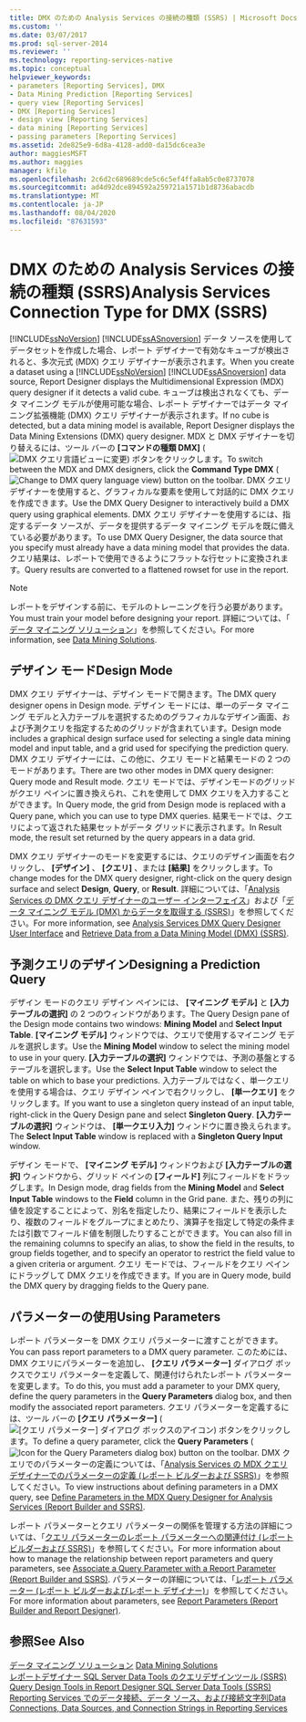```yaml
---
title: DMX のための Analysis Services の接続の種類 (SSRS) | Microsoft Docs
ms.custom: ''
ms.date: 03/07/2017
ms.prod: sql-server-2014
ms.reviewer: ''
ms.technology: reporting-services-native
ms.topic: conceptual
helpviewer_keywords:
- parameters [Reporting Services], DMX
- Data Mining Prediction [Reporting Services]
- query view [Reporting Services]
- DMX [Reporting Services]
- design view [Reporting Services]
- data mining [Reporting Services]
- passing parameters [Reporting Services]
ms.assetid: 2de825e9-6d8a-4128-add0-da15dc6cea3e
author: maggiesMSFT
ms.author: maggies
manager: kfile
ms.openlocfilehash: 2c6d2c689689cde5c6c5ef4ffa8ab5c0e8737078
ms.sourcegitcommit: ad4d92dce894592a259721a1571b1d8736abacdb
ms.translationtype: MT
ms.contentlocale: ja-JP
ms.lasthandoff: 08/04/2020
ms.locfileid: "87631593"
---
```

# <a name="analysis-services-connection-type-for-dmx-ssrs"></a><span data-ttu-id="2beaf-102">DMX のための Analysis Services の接続の種類 (SSRS)</span><span class="sxs-lookup"><span data-stu-id="2beaf-102">Analysis Services Connection Type for DMX (SSRS)</span></span>
  <span data-ttu-id="2beaf-103">[!INCLUDE[ssNoVersion](../../includes/ssnoversion-md.md)] [!INCLUDE[ssASnoversion](../../includes/ssasnoversion-md.md)] データ ソースを使用してデータセットを作成した場合、レポート デザイナーで有効なキューブが検出されると、多次元式 (MDX) クエリ デザイナーが表示されます。</span><span class="sxs-lookup"><span data-stu-id="2beaf-103">When you create a dataset using a [!INCLUDE[ssNoVersion](../../includes/ssnoversion-md.md)] [!INCLUDE[ssASnoversion](../../includes/ssasnoversion-md.md)] data source, Report Designer displays the Multidimensional Expression (MDX) query designer if it detects a valid cube.</span></span> <span data-ttu-id="2beaf-104">キューブは検出されなくても、データ マイニング モデルが使用可能な場合、レポート デザイナーではデータ マイニング拡張機能 (DMX) クエリ デザイナーが表示されます。</span><span class="sxs-lookup"><span data-stu-id="2beaf-104">If no cube is detected, but a data mining model is available, Report Designer displays the Data Mining Extensions (DMX) query designer.</span></span> <span data-ttu-id="2beaf-105">MDX と DMX デザイナーを切り替えるには、ツール バーの **[コマンドの種類 DMX]** (![DMX クエリ言語ビューに変更](../media/rsqdicon-commandtypedmx.gif "DMX クエリ言語ビューへの変更")) ボタンをクリックします。</span><span class="sxs-lookup"><span data-stu-id="2beaf-105">To switch between the MDX and DMX designers, click the **Command Type DMX** (![Change to DMX query language view](../media/rsqdicon-commandtypedmx.gif "Change to DMX query language view")) button on the toolbar.</span></span> <span data-ttu-id="2beaf-106">DMX クエリ デザイナーを使用すると、グラフィカルな要素を使用して対話的に DMX クエリを作成できます。</span><span class="sxs-lookup"><span data-stu-id="2beaf-106">Use the DMX Query Designer to interactively build a DMX query using graphical elements.</span></span> <span data-ttu-id="2beaf-107">DMX クエリ デザイナーを使用するには、指定するデータ ソースが、データを提供するデータ マイニング モデルを既に備えている必要があります。</span><span class="sxs-lookup"><span data-stu-id="2beaf-107">To use DMX Query Designer, the data source that you specify must already have a data mining model that provides the data.</span></span> <span data-ttu-id="2beaf-108">クエリ結果は、レポートで使用できるようにフラットな行セットに変換されます。</span><span class="sxs-lookup"><span data-stu-id="2beaf-108">Query results are converted to a flattened rowset for use in the report.</span></span>  
  
> [!NOTE]  
>  <span data-ttu-id="2beaf-109">レポートをデザインする前に、モデルのトレーニングを行う必要があります。</span><span class="sxs-lookup"><span data-stu-id="2beaf-109">You must train your model before designing your report.</span></span> <span data-ttu-id="2beaf-110">詳細については、「 [データ マイニング ソリューション](https://docs.microsoft.com/analysis-services/data-mining/data-mining-solutions)」を参照してください。</span><span class="sxs-lookup"><span data-stu-id="2beaf-110">For more information, see [Data Mining Solutions](https://docs.microsoft.com/analysis-services/data-mining/data-mining-solutions).</span></span>  
  
## <a name="design-mode"></a><span data-ttu-id="2beaf-111">デザイン モード</span><span class="sxs-lookup"><span data-stu-id="2beaf-111">Design Mode</span></span>  
 <span data-ttu-id="2beaf-112">DMX クエリ デザイナーは、デザイン モードで開きます。</span><span class="sxs-lookup"><span data-stu-id="2beaf-112">The DMX query designer opens in Design mode.</span></span> <span data-ttu-id="2beaf-113">デザイン モードには、単一のデータ マイニング モデルと入力テーブルを選択するためのグラフィカルなデザイン画面、および予測クエリを指定するためのグリッドが含まれています。</span><span class="sxs-lookup"><span data-stu-id="2beaf-113">Design mode includes a graphical design surface used for selecting a single data mining model and input table, and a grid used for specifying the prediction query.</span></span> <span data-ttu-id="2beaf-114">DMX クエリ デザイナーには、この他に、クエリ モードと結果モードの 2 つのモードがあります。</span><span class="sxs-lookup"><span data-stu-id="2beaf-114">There are two other modes in DMX query designer: Query mode and Result mode.</span></span> <span data-ttu-id="2beaf-115">クエリ モードでは、デザインモードのグリッドがクエリ ペインに置き換えられ、これを使用して DMX クエリを入力することができます。</span><span class="sxs-lookup"><span data-stu-id="2beaf-115">In Query mode, the grid from Design mode is replaced with a Query pane, which you can use to type DMX queries.</span></span> <span data-ttu-id="2beaf-116">結果モードでは、クエリによって返された結果セットがデータ グリッドに表示されます。</span><span class="sxs-lookup"><span data-stu-id="2beaf-116">In Result mode, the result set returned by the query appears in a data grid.</span></span>  
  
 <span data-ttu-id="2beaf-117">DMX クエリ デザイナーのモードを変更するには、クエリのデザイン画面を右クリックし、 **[デザイン]** 、 **[クエリ]** 、または **[結果]** をクリックします。</span><span class="sxs-lookup"><span data-stu-id="2beaf-117">To change modes for the DMX query designer, right-click on the query design surface and select **Design**, **Query**, or **Result**.</span></span> <span data-ttu-id="2beaf-118">詳細については、「[Analysis Services の DMX クエリ デザイナーのユーザー インターフェイス](analysis-services-dmx-query-designer-user-interface.md)」および「[データ マイニング モデル (DMX) からデータを取得する (SSRS)](retrieve-data-from-a-data-mining-model-dmx-ssrs.md)」を参照してください。</span><span class="sxs-lookup"><span data-stu-id="2beaf-118">For more information, see [Analysis Services DMX Query Designer User Interface](analysis-services-dmx-query-designer-user-interface.md) and [Retrieve Data from a Data Mining Model &#40;DMX&#41; &#40;SSRS&#41;](retrieve-data-from-a-data-mining-model-dmx-ssrs.md).</span></span>  
  
## <a name="designing-a-prediction-query"></a><span data-ttu-id="2beaf-119">予測クエリのデザイン</span><span class="sxs-lookup"><span data-stu-id="2beaf-119">Designing a Prediction Query</span></span>  
 <span data-ttu-id="2beaf-120">デザイン モードのクエリ デザイン ペインには、 **[マイニング モデル]** と **[入力テーブルの選択]** の 2 つのウィンドウがあります。</span><span class="sxs-lookup"><span data-stu-id="2beaf-120">The Query Design pane of the Design mode contains two windows: **Mining Model** and **Select Input Table**.</span></span> <span data-ttu-id="2beaf-121">**[マイニング モデル]** ウィンドウでは、クエリで使用するマイニング モデルを選択します。</span><span class="sxs-lookup"><span data-stu-id="2beaf-121">Use the **Mining Model** window to select the mining model to use in your query.</span></span> <span data-ttu-id="2beaf-122">**[入力テーブルの選択]** ウィンドウでは、予測の基盤とするテーブルを選択します。</span><span class="sxs-lookup"><span data-stu-id="2beaf-122">Use the **Select Input Table** window to select the table on which to base your predictions.</span></span> <span data-ttu-id="2beaf-123">入力テーブルではなく、単一クエリを使用する場合は、クエリ デザイン ペインで右クリックし、 **[単一クエリ]** をクリックします。</span><span class="sxs-lookup"><span data-stu-id="2beaf-123">If you want to use a singleton query instead of an input table, right-click in the Query Design pane and select **Singleton Query**.</span></span> <span data-ttu-id="2beaf-124">**[入力テーブルの選択]** ウィンドウは、 **[単一クエリ入力]** ウィンドウに置き換えられます。</span><span class="sxs-lookup"><span data-stu-id="2beaf-124">The **Select Input Table** window is replaced with a **Singleton Query Input** window.</span></span>  
  
 <span data-ttu-id="2beaf-125">デザイン モードで、 **[マイニング モデル]** ウィンドウおよび **[入力テーブルの選択]** ウィンドウから、グリッド ペインの **[フィールド]** 列にフィールドをドラッグします。</span><span class="sxs-lookup"><span data-stu-id="2beaf-125">In Design mode, drag fields from the **Mining Model** and **Select Input Table** windows to the **Field** column in the Grid pane.</span></span> <span data-ttu-id="2beaf-126">また、残りの列に値を設定することによって、別名を指定したり、結果にフィールドを表示したり、複数のフィールドをグループにまとめたり、演算子を指定して特定の条件または引数でフィールド値を制限したりすることができます。</span><span class="sxs-lookup"><span data-stu-id="2beaf-126">You can also fill in the remaining columns to specify an alias, to show the field in the results, to group fields together, and to specify an operator to restrict the field value to a given criteria or argument.</span></span> <span data-ttu-id="2beaf-127">クエリ モードでは、フィールドをクエリ ペインにドラッグして DMX クエリを作成できます。</span><span class="sxs-lookup"><span data-stu-id="2beaf-127">If you are in Query mode, build the DMX query by dragging fields to the Query pane.</span></span>  
  
## <a name="using-parameters"></a><span data-ttu-id="2beaf-128">パラメーターの使用</span><span class="sxs-lookup"><span data-stu-id="2beaf-128">Using Parameters</span></span>  
 <span data-ttu-id="2beaf-129">レポート パラメーターを DMX クエリ パラメーターに渡すことができます。</span><span class="sxs-lookup"><span data-stu-id="2beaf-129">You can pass report parameters to a DMX query parameter.</span></span> <span data-ttu-id="2beaf-130">このためには、DMX クエリにパラメーターを追加し、 **[クエリ パラメーター]** ダイアログ ボックスでクエリ パラメーターを定義して、関連付けられたレポート パラメーターを変更します。</span><span class="sxs-lookup"><span data-stu-id="2beaf-130">To do this, you must add a parameter to your DMX query, define the query parameters in the **Query Parameters** dialog box, and then modify the associated report parameters.</span></span> <span data-ttu-id="2beaf-131">クエリ パラメーターを定義するには、ツール バーの **[クエリ パラメーター]** (![[クエリ パラメーター] ダイアログ ボックスのアイコン](../media/iconqueryparameter.gif "[クエリ パラメーター] ダイアログ ボックスのアイコン")) ボタンをクリックします。</span><span class="sxs-lookup"><span data-stu-id="2beaf-131">To define a query parameter, click the **Query Parameters** (![Icon for the Query Parameters dialog box](../media/iconqueryparameter.gif "Icon for the Query Parameters dialog box")) button on the toolbar.</span></span> <span data-ttu-id="2beaf-132">DMX クエリでのパラメーターの定義については、「[Analysis Services の MDX クエリ デザイナーでのパラメーターの定義 (レポート ビルダーおよび SSRS)](define-parameters-in-the-mdx-query-designer-for-analysis-services.md)」を参照してください。</span><span class="sxs-lookup"><span data-stu-id="2beaf-132">To view instructions about defining parameters in a DMX query, see [Define Parameters in the MDX Query Designer for Analysis Services &#40;Report Builder and SSRS&#41;](define-parameters-in-the-mdx-query-designer-for-analysis-services.md).</span></span>  
  
 <span data-ttu-id="2beaf-133">レポート パラメーターとクエリ パラメーターの関係を管理する方法の詳細については、「[クエリ パラメーターのレポート パラメーターへの関連付け (レポート ビルダーおよび SSRS)](associate-a-query-parameter-with-a-report-parameter-report-builder-and-ssrs.md)」を参照してください。</span><span class="sxs-lookup"><span data-stu-id="2beaf-133">For more information about how to manage the relationship between report parameters and query parameters, see [Associate a Query Parameter with a Report Parameter &#40;Report Builder and SSRS&#41;](associate-a-query-parameter-with-a-report-parameter-report-builder-and-ssrs.md).</span></span> <span data-ttu-id="2beaf-134">パラメーターの詳細については、「[レポート パラメーター (レポート ビルダーおよびレポート デザイナー)](../report-design/report-parameters-report-builder-and-report-designer.md)」を参照してください。</span><span class="sxs-lookup"><span data-stu-id="2beaf-134">For more information about parameters, see [Report Parameters &#40;Report Builder and Report Designer&#41;](../report-design/report-parameters-report-builder-and-report-designer.md).</span></span>  
  
## <a name="see-also"></a><span data-ttu-id="2beaf-135">参照</span><span class="sxs-lookup"><span data-stu-id="2beaf-135">See Also</span></span>  
 <span data-ttu-id="2beaf-136">[データ マイニング ソリューション](https://docs.microsoft.com/analysis-services/data-mining/data-mining-solutions) </span><span class="sxs-lookup"><span data-stu-id="2beaf-136">[Data Mining Solutions](https://docs.microsoft.com/analysis-services/data-mining/data-mining-solutions) </span></span>  
 <span data-ttu-id="2beaf-137">[レポートデザイナー SQL Server Data Tools のクエリデザインツール &#40;SSRS&#41;](query-design-tools-ssrs.md) </span><span class="sxs-lookup"><span data-stu-id="2beaf-137">[Query Design Tools in Report Designer SQL Server Data Tools &#40;SSRS&#41;](query-design-tools-ssrs.md) </span></span>  
 [<span data-ttu-id="2beaf-138">Reporting Services でのデータ接続、データ ソース、および接続文字列</span><span class="sxs-lookup"><span data-stu-id="2beaf-138">Data Connections, Data Sources, and Connection Strings in Reporting Services</span></span>](../data-connections-data-sources-and-connection-strings-in-reporting-services.md)  
  
  
